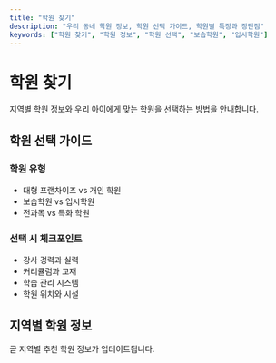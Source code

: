 ```yaml
---
title: "학원 찾기"
description: "우리 동네 학원 정보, 학원 선택 가이드, 학원별 특징과 장단점"
keywords: ["학원 찾기", "학원 정보", "학원 선택", "보습학원", "입시학원"]
---
```


# 학원 찾기

지역별 학원 정보와 우리 아이에게 맞는 학원을 선택하는 방법을 안내합니다.

## 학원 선택 가이드

### 학원 유형
- 대형 프랜차이즈 vs 개인 학원
- 보습학원 vs 입시학원
- 전과목 vs 특화 학원

### 선택 시 체크포인트
- 강사 경력과 실력
- 커리큘럼과 교재
- 학습 관리 시스템
- 학원 위치와 시설

## 지역별 학원 정보

곧 지역별 추천 학원 정보가 업데이트됩니다.
